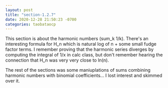 ```yaml
---
layout: post
title: "section-1.2.7"
date: 2020-12-28 21:50:23 -0700
categories: taobataocp
---
```


This section is about the harmonic numbers (sum_k 1/k).  There's an interesting formula for H_n which is natural log of n + some small fudge factor terms.  I remember proving that the harmonic series diverges by computing the integral of 1/x in calc class, but don't remember hearing the connection that H_n was very very close to ln(n).

The rest of the sections was some maniuplations of sums combining harmonic numbers with binomial coefficients... I lost interest and skimmed over it.